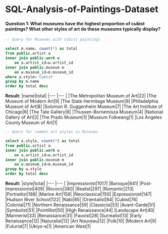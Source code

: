 # SQL-Analysis-of-Paintings-Dataset

#### **Question 1:** What museums have the highest proportion of cubist paintings? What other styles of art do these museums typically display?

```SQL
-- Query for Museums with cubist paintings 

select m.name, count(*) as total
from public.artist a
inner join public.work w
	on a.artist_id=w.artist_id
inner join public.museum m
	on w.museum_id=m.museum_id
where a.style='Cubist'
group by m.name
order by total desc
```

**Result:** 
|name|total|
|--- |--- |
|The Metropolitan Museum of Art|22|
|The Museum of Modern Art|9|
|The State Hermitage Museum|9|
|Philadelphia Museum of Art|8|
|Solomon R. Guggenheim Museum|7|
|The Art Institute of Chicago|6|
|The Tate Gallery|6|
|Thussen-Bornemisza Museum|4|
|National Gallery of Art|2|
|The Prado Museum|1|
|Museum Folkwang|1|
|Los Angeles County Museum of Art|1|


```SQL
-- Query for common art styles in Museums 

select a.style, count(*) as total
from public.artist a
inner join public.work w
	on a.artist_id=w.artist_id
inner join public.museum m
	on w.museum_id=m.museum_id
group by a.style
order by total desc
```

**Result:** 
|style|total|
|--- |--- |
|Impressionist|1017|
|Baroque|641|
|Post-Impressionist|409|
|Rococo|380|
|Realist|297|
|Romantic|213|
|Portraitist|188|
|Marine Art|156|
|Neoclassical|150|
|Expressionist|147|
|Hudson River School|122|
|Nabi|85|
|Orientalist|84|
|Cubist|76|
|Colonial|71|
|Northern Renaissance|59|
|Classicist|53|
|Avant-Garde|51|
|Symbolist|51|
|Pointillist|50|
|High Renaissance|44|
|Landscape Art|40|
|Mannerist|33|
|Renaissance|31|
|Fauvist|28|
|Surrealist|13|
|Early Renaissance|12|
|Naturalist|12|
|Art Nouveau|12|
|Folk|10|
|Modern Art|9|
|Futurist|7|
|Ukiyo-e|1|
|American West|1|
